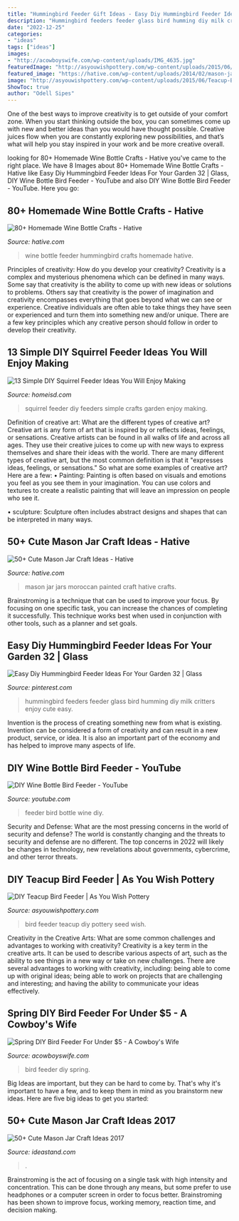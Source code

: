 ```yaml
---
title: "Hummingbird Feeder Gift Ideas - Easy Diy Hummingbird Feeder Ideas For Your Garden 32"
description: "Hummingbird feeders feeder glass bird humming diy milk critters enjoy cute easy"
date: "2022-12-25"
categories:
- "ideas"
tags: ["ideas"]
images:
- "http://acowboyswife.com/wp-content/uploads/IMG_4635.jpg"
featuredImage: "http://asyouwishpottery.com/wp-content/uploads/2015/06/Teacup-Bird-Feeder.jpg"
featured_image: "https://hative.com/wp-content/uploads/2014/02/mason-jar-crafts/moroccan-painted-mason-jars-10.jpeg"
image: "http://asyouwishpottery.com/wp-content/uploads/2015/06/Teacup-Bird-Feeder.jpg"
ShowToc: true
author: "Odell Sipes"
---
```



One of the best ways to improve creativity is to get outside of your comfort zone. When you start thinking outside the box, you can sometimes come up with new and better ideas than you would have thought possible. Creative juices flow when you are constantly exploring new possibilities, and that’s what will help you stay inspired in your work and be more creative overall.

	

		
looking for 80+ Homemade Wine Bottle Crafts - Hative you've came to the right place. We have 8 Images about 80+ Homemade Wine Bottle Crafts - Hative like Easy Diy Hummingbird Feeder Ideas For Your Garden 32 | Glass, DIY Wine Bottle Bird Feeder - YouTube and also DIY Wine Bottle Bird Feeder - YouTube. Here you go:
		
    
## 80+ Homemade Wine Bottle Crafts - Hative

<img loading=lazy src="http://hative.com/wp-content/uploads/2014/03/wine-bottle-crafts/10-hummingbird-feeder.jpg" onerror="this.onerror=null;this.src='https://tse4.mm.bing.net/th?id=OIP._n4nDhlU2FbrA0VzZibjUAHaLD&amp;pid=15.1';" alt="80+ Homemade Wine Bottle Crafts - Hative">

_Source: hative.com_

>wine bottle feeder hummingbird crafts homemade hative. 

	

Principles of creativity: How do you develop your creativity?
Creativity is a complex and mysterious phenomena which can be defined in many ways. Some say that creativity is the ability to come up with new ideas or solutions to problems. Others say that creativity is the power of imagination and creativity encompasses everything that goes beyond what we can see or experience. Creative individuals are often able to take things they have seen or experienced and turn them into something new and/or unique. There are a few key principles which any creative person should follow in order to develop their creativity.

    
## 13 Simple DIY Squirrel Feeder Ideas You Will Enjoy Making

<img loading=lazy src="https://homeisd.com/wp-content/uploads/2019/07/squirrel-feeder-img.jpg" onerror="this.onerror=null;this.src='https://tse1.mm.bing.net/th?id=OIP.oyQz57aW38YpTOOoy-NsiAHaE5&amp;pid=15.1';" alt="13 Simple DIY Squirrel Feeder Ideas You Will Enjoy Making">

_Source: homeisd.com_

>squirrel feeder diy feeders simple crafts garden enjoy making. 

	

Definition of creative art: What are the different types of creative art?
Creative art is any form of art that is inspired by or reflects ideas, feelings, or sensations. Creative artists can be found in all walks of life and across all ages. They use their creative juices to come up with new ways to express themselves and share their ideas with the world. There are many different types of creative art, but the most common definition is that it "expresses ideas, feelings, or sensations." So what are some examples of creative art? Here are a few:
• Painting: Painting is often based on visuals and emotions you feel as you see them in your imagination. You can use colors and textures to create a realistic painting that will leave an impression on people who see it.

• sculpture: Sculpture often includes abstract designs and shapes that can be interpreted in many ways.

    
## 50+ Cute Mason Jar Craft Ideas - Hative

<img loading=lazy src="https://hative.com/wp-content/uploads/2014/02/mason-jar-crafts/moroccan-painted-mason-jars-10.jpeg" onerror="this.onerror=null;this.src='https://tse1.mm.bing.net/th?id=OIP.uOOdSKStD70DBlUK-s_EEAHaG8&amp;pid=15.1';" alt="50+ Cute Mason Jar Craft Ideas - Hative">

_Source: hative.com_

>mason jar jars moroccan painted craft hative crafts. 

	

Brainstroming is a technique that can be used to improve your focus. By focusing on one specific task, you can increase the chances of completing it successfully. This technique works best when used in conjunction with other tools, such as a planner and set goals.

    
## Easy Diy Hummingbird Feeder Ideas For Your Garden 32 | Glass

<img loading=lazy src="https://i.pinimg.com/736x/ed/a4/1b/eda41b58b6ee9379f4b6dadfb5aae6bf.jpg" onerror="this.onerror=null;this.src='https://tse1.mm.bing.net/th?id=OIP.v6zpoedv_qI3h4lbcE3qTAHaIJ&amp;pid=15.1';" alt="Easy Diy Hummingbird Feeder Ideas For Your Garden 32 | Glass">

_Source: pinterest.com_

>hummingbird feeders feeder glass bird humming diy milk critters enjoy cute easy. 

	

Invention is the process of creating something new from what is existing. Invention can be considered a form of creativity and can result in a new product, service, or idea. It is also an important part of the economy and has helped to improve many aspects of life.

    
## DIY Wine Bottle Bird Feeder - YouTube

<img loading=lazy src="https://i.ytimg.com/vi/vvMM62-pqMg/maxresdefault.jpg" onerror="this.onerror=null;this.src='https://tse4.mm.bing.net/th?id=OIP.FZCbnA4nCLce4rcK3igc1wHaEK&amp;pid=15.1';" alt="DIY Wine Bottle Bird Feeder - YouTube">

_Source: youtube.com_

>feeder bird bottle wine diy. 

	

Security and Defense: What are the most pressing concerns in the world of security and defense?
The world is constantly changing and the threats to security and defense are no different. The top concerns in 2022 will likely be changes in technology, new revelations about governments, cybercrime, and other terror threats.

    
## DIY Teacup Bird Feeder | As You Wish Pottery

<img loading=lazy src="http://asyouwishpottery.com/wp-content/uploads/2015/06/Teacup-Bird-Feeder.jpg" onerror="this.onerror=null;this.src='https://tse4.mm.bing.net/th?id=OIP.qPc8lqGyLr7wVr0KcGX4sgHaLH&amp;pid=15.1';" alt="DIY Teacup Bird Feeder | As You Wish Pottery">

_Source: asyouwishpottery.com_

>bird feeder teacup diy pottery seed wish. 

	

Creativity in the Creative Arts: What are some common challenges and advantages to working with creativity?
Creativity is a key term in the creative arts. It can be used to describe various aspects of art, such as the ability to see things in a new way or take on new challenges. There are several advantages to working with creativity, including: being able to come up with original ideas; being able to work on projects that are challenging and interesting; and having the ability to communicate your ideas effectively.

    
## Spring DIY Bird Feeder For Under $5 - A Cowboy&#039;s Wife

<img loading=lazy src="http://acowboyswife.com/wp-content/uploads/IMG_4635.jpg" onerror="this.onerror=null;this.src='https://tse1.mm.bing.net/th?id=OIP.otzNLVetrKfd6iLCscgZcwHaLH&amp;pid=15.1';" alt="Spring DIY Bird Feeder For Under $5 - A Cowboy&#039;s Wife">

_Source: acowboyswife.com_

>bird feeder diy spring. 

	

Big Ideas are important, but they can be hard to come by. That's why it's important to have a few, and to keep them in mind as you brainstorm new ideas. Here are five big ideas to get you started: 

    
## 50+ Cute Mason Jar Craft Ideas 2017

<img loading=lazy src="http://ideastand.com/wp-content/uploads/2014/02/mason-jar-crafts/christmas-food-gift-13.jpg" onerror="this.onerror=null;this.src='https://tse4.mm.bing.net/th?id=OIP.IOWvQxpGKOKAEkRgncZulQHaHa&amp;pid=15.1';" alt="50+ Cute Mason Jar Craft Ideas 2017">

_Source: ideastand.com_

>. 

	

Brainstroming is the act of focusing on a single task with high intensity and concentration. This can be done through any means, but some prefer to use headphones or a computer screen in order to focus better. Brainstroming has been shown to improve focus, working memory, reaction time, and decision making.

